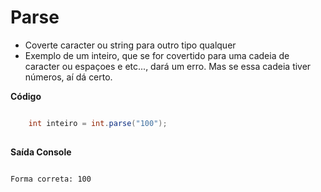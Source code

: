 #  Parse

- Coverte caracter ou string para outro tipo qualquer
- Exemplo de um inteiro, que se for covertido para uma cadeia de caracter ou espaçoes e etc..., dará um erro. Mas se essa cadeia tiver números, aí dá certo.

**Código**

```cs

    int inteiro = int.parse("100");
    
```

**Saída Console**

```

Forma correta: 100

```